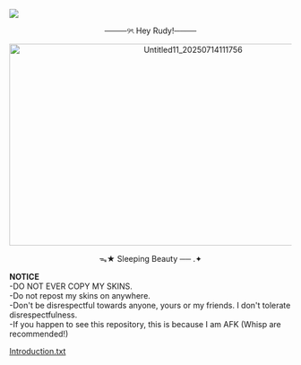 ![](https://komarev.com/ghpvc/?username=CynFireMint)

<p align="center">────୨ৎ Hey Rudy!────</p>

<p align="center"><img width="640" height="360" alt="Untitled11_20250714111756" src="https://github.com/user-attachments/assets/e0dd5c14-492e-43fc-92da-cdcd0f7d2ee2" /></p>

<p align="center">ᯓ★ Sleeping Beauty ── .✦</p>

**NOTICE**\
-DO NOT EVER COPY MY SKINS.\
-Do not repost my skins on anywhere.\
-Don't be disrespectful towards anyone, yours or my friends. I don't tolerate disrespectfulness.\
-If you happen to see this repository, this is because I am AFK (Whisp are recommended!)

[Introduction.txt](https://github.com/CynFireMint/Introduction-Infro.git)
